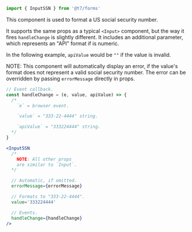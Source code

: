 ```js
import { InputSSN } from '@t7/forms'
```

This component is used to format a US social security number.

It supports the same props as a typical `<Input>` component, but the way it fires `handleChange` is slightly different. It includes an additional parameter, which represents an "API" format if is numeric.

In the following example, `apiValue` would be `""` if the value is invalid.

NOTE: This component will automatically display an error, if the value's format does not represent a valid social security number. The error can be overridden by passing `errorMessage` directly in props.

```js
// Event callback.
const handleChange = (e, value, apiValue) => {
  /*
    `e` = browser event.

    `value` = "333-22-4444" string.

    `apiValue` = "333224444" string.
  */
}
```

```jsx
<InputSSN
  /*
    NOTE: All other props
    are similar to `Input`.
  */

  // Automatic, if omitted.
  errorMessage={errorMessage}

  // Formats to "333-22-4444".
  value='333224444'

  // Events.
  handleChange={handleChange}
/>
```
